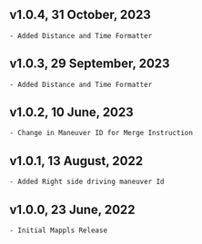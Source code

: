## v1.0.4, 31 October, 2023
    - Added Distance and Time Formatter

## v1.0.3, 29 September, 2023
    - Added Distance and Time Formatter

## v1.0.2, 10 June, 2023
    - Change in Maneuver ID for Merge Instruction

## v1.0.1, 13 August, 2022
    - Added Right side driving maneuver Id

## v1.0.0, 23 June, 2022
    - Initial Mappls Release
